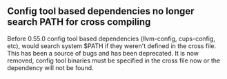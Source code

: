 ## Config tool based dependencies no longer search PATH for cross compiling

Before 0.55.0 config tool based dependencies (llvm-config, cups-config, etc),
would search system $PATH if they weren't defined in the cross file. This has
been a source of bugs and has been deprecated. It is now removed, config tool
binaries must be specified in the cross file now or the dependency will not
be found.
